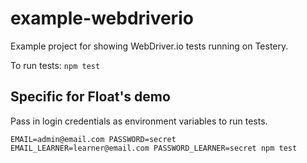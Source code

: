 # example-webdriverio

Example project for showing WebDriver.io tests running on Testery.

To run tests: `npm test`

## Specific for Float's demo
Pass in login credentials as environment variables to run tests.
```
EMAIL=admin@email.com PASSWORD=secret
EMAIL_LEARNER=learner@email.com PASSWORD_LEARNER=secret npm test
```
